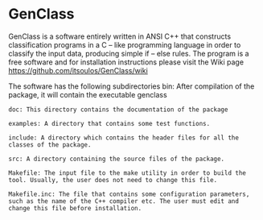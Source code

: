# GenClass
GenClass is a software entirely written in ANSI C++ that constructs classification programs in a C – like programming language in order to classify the input data, producing simple if – else rules.  The program is a free software and for installation instructions please visit the Wiki page https://github.com/itsoulos/GenClass/wiki 

The software has the following subdirectories
    bin: After compilation of the package, it will contain the executable genclass

    doc: This directory contains the documentation of the package

    examples: A directory that contains some test functions.

    include: A directory which contains the header files for all the classes of the package.

    src: A directory containing the source files of the package.

    Makefile: The input file to the make utility in order to build the tool. Usually, the user does not need to change this file.

    Makefile.inc: The file that contains some configuration parameters, such as the name of the C++ compiler etc. The user must edit and change this file before installation.
